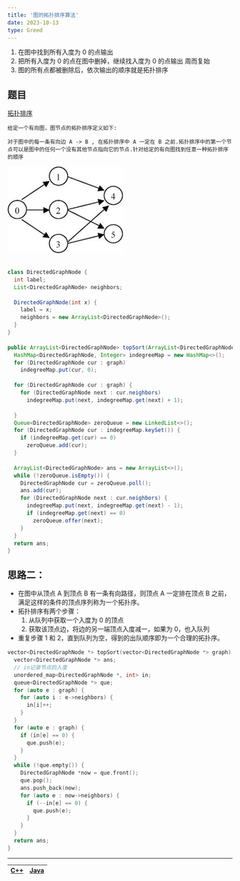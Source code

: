 ```yaml
---
title: '图的拓扑排序算法'
date: 2023-10-13
type: Greed
---
```


1. 在图中找到所有入度为 0 的点输出
2. 把所有入度为 0 的点在图中删掉，继续找入度为 0 的点输出 周而复始
3. 图的所有点都被删除后，依次输出的顺序就是拓扑排序

## 题目

[拓扑排序](https://www.lintcode.com/problem/127/solution/18551)

`给定一个有向图，图节点的拓扑排序定义如下:`

`对于图中的每一条有向边 A -> B , 在拓扑排序中 A 一定在 B 之前.拓扑排序中的第一个节点可以是图中的任何一个没有其他节点指向它的节点.针对给定的有向图找到任意一种拓扑排序的顺序`

![拓扑排序](/public/images/ds/graph/0000.jpg)

```java

class DirectedGraphNode {
  int label;
  List<DirectedGraphNode> neighbors;

  DirectedGraphNode(int x) {
    label = x;
    neighbors = new ArrayList<DirectedGraphNode>();
  }
}

public ArrayList<DirectedGraphNode> topSort(ArrayList<DirectedGraphNode> graph) {
  HashMap<DirectedGraphNode, Integer> indegreeMap = new HashMap<>();
  for (DirectedGraphNode cur : graph)
    indegreeMap.put(cur, 0);

  for (DirectedGraphNode cur : graph) {
    for (DirectedGraphNode next : cur.neighbors)
      indegreeMap.put(next, indegreeMap.get(next) + 1);

  }
  Queue<DirectedGraphNode> zeroQueue = new LinkedList<>();
  for (DirectedGraphNode cur : indegreeMap.keySet()) {
    if (indegreeMap.get(cur) == 0)
      zeroQueue.add(cur);
  }

  ArrayList<DirectedGraphNode> ans = new ArrayList<>();
  while (!zeroQueue.isEmpty()) {
    DirectedGraphNode cur = zeroQueue.poll();
    ans.add(cur);
    for (DirectedGraphNode next : cur.neighbors) {
      indegreeMap.put(next, indegreeMap.get(next) - 1);
      if (indegreeMap.get(next) == 0)
        zeroQueue.offer(next);
    }
  }
  return ans;
}
```

## 思路二：

- 在图中从顶点 A 到顶点 B 有一条有向路径，则顶点 A 一定排在顶点 B 之前，满足这样的条件的顶点序列称为一个拓扑序。
- 拓扑排序有两个步骤：
  1. 从队列中获取一个入度为 0 的顶点
  2. 获取该顶点边，将边的另一端顶点入度减一，如果为 0，也入队列
- 重复步骤 1 和 2，直到队列为空，得到的出队顺序即为一个合理的拓扑序。

```cpp
vector<DirectedGraphNode *> topSort(vector<DirectedGraphNode *> graph) {
  vector<DirectedGraphNode *> ans;
  // in记录节点的入度
  unordered_map<DirectedGraphNode *, int> in;
  queue<DirectedGraphNode *> que;
  for (auto e : graph) {
    for (auto i : e->neighbors) {
      in[i]++;
    }
  }
  for (auto e : graph) {
    if (in[e] == 0) {
      que.push(e);
    }
  }
  while (!que.empty()) {
    DirectedGraphNode *now = que.front();
    que.pop();
    ans.push_back(now);
    for (auto e : now->neighbors) {
      if (--in[e] == 0) {
        que.push(e);
      }
    }
  }
  return ans;
}
```

<hr/>

| [C++ ](https://github.com/ZhengKe996/DS/blob/main/src/graph/Topology.cpp) | [Java ](https://github.com/ZhengKe996/DS/blob/main/src/graph/Topology.cpp) |
| :-----------------------------------------------------------------------: | :------------------------------------------------------------------------: |
